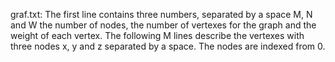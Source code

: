 graf.txt:
The first line contains three numbers, separated by a space M, N and W the number of nodes, the number of vertexes for the graph and the weight of each vertex.
The following M lines describe the vertexes with three nodes x, y and z separated by a space.
The nodes are indexed from 0.